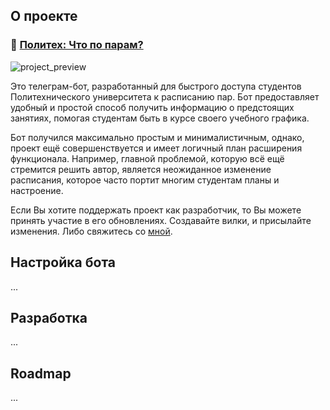 ## О проекте
### 🌿 [Политех: Что по парам?](https://t.me/Polytech_sch_bot)

![project_preview](https://github.com/simonoffcc/Polytech-Schedule-tg-bot/tree/master/.github/pictures/pic1.jpg)

Это телеграм-бот, разработанный для быстрого доступа студентов Политехнического университета к расписанию пар. 
Бот предоставляет удобный и простой способ получить информацию о предстоящих занятиях, помогая студентам быть 
в курсе своего учебного графика.

Бот получился максимально простым и минималистичным, однако, проект ещё совершенствуется и имеет логичный план 
расширения функционала. Например, главной проблемой, которую всё ещё стремится решить автор, 
является неожиданное изменение расписания, которое часто портит многим студентам планы и настроение.

Если Вы хотите поддержать проект как разработчик, то Вы можете принять участие в его обновлениях. 
Создавайте вилки, и присылайте изменения. Либо свяжитесь со [мной](https://t.me/simonoffcc).


## Настройка бота

...

## Разработка

...

## Roadmap

...